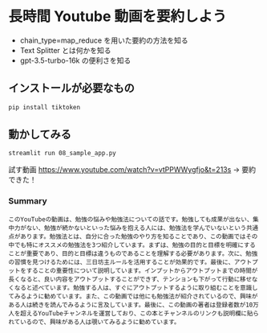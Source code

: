 # 長時間 Youtube 動画を要約しよう

- chain_type=map_reduce を用いた要約の方法を知る
- Text Splitter とは何かを知る
- gpt-3.5-turbo-16k の便利さを知る

## インストールが必要なもの

```sh
pip install tiktoken
```

## 動かしてみる

```sh
streamlit run 08_sample_app.py
```

試す動画
https://www.youtube.com/watch?v=vtPPWWygfjo&t=213s
-> 要約できた！

### Summary

```
このYouTubeの動画は、勉強の悩みや勉強法についての話です。勉強しても成果が出ない、集中力がない、勉強が続かないといった悩みを抱える人には、勉強法を学んでいないという共通点があります。勉強法とは、自分に合った勉強のやり方を知ることであり、この動画ではその中でも特にオススメの勉強法を3つ紹介しています。まずは、勉強の目的と目標を明確にすることが重要であり、目的と目標は違うものであることを理解する必要があります。次に、勉強の習慣を見つけるためには、三日坊主ルールを活用することが効果的です。最後に、アウトプットをすることの重要性について説明しています。インプットからアウトプットまでの時間が長くなると、良い内容をアウトプットすることができず、テンションも下がって行動に移せなくなると述べています。勉強する人は、すぐにアウトプットするように取り組むことを意識してみるように勧めています。また、この動画では他にも勉強法が紹介されているので、興味がある人は続きを読んでみるように言及しています。最後に、この動画の著者は登録者数が10万人を超えるYouTubeチャンネルを運営しており、この本とチャンネルのリンクも説明欄に貼られているので、興味がある人は覗いてみるように勧めています。
```
